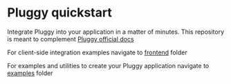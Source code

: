 # Pluggy quickstart

Integrate Pluggy into your application in a matter of minutes. This repository is meant to complement [Pluggy official docs](https://docs.pluggy.ai)

For client-side integration examples navigate to [frontend](frontend) folder

For examples and utilities to create your Pluggy application navigate to [examples](examples) folder
